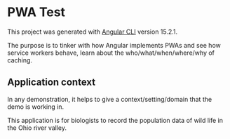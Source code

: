 # PWA Test

This project was generated with [Angular CLI](https://github.com/angular/angular-cli) version 15.2.1.

The purpose is to tinker with how Angular implements PWAs and see how service workers behave, learn about the who/what/when/where/why of caching.

## Application context

In any demonstration, it helps to give a context/setting/domain that the demo is working in.

This application is for biologists to record the population data of wild life in the Ohio river valley.
